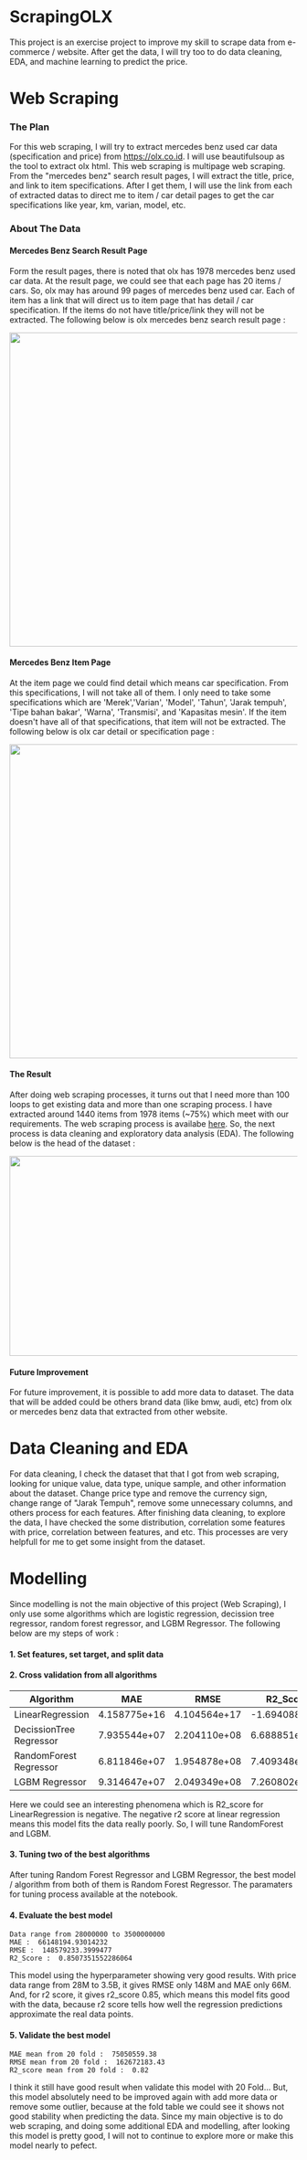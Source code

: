 # ScrapingOLX
This project is an exercise project to improve my skill to scrape data from e-commerce / website. After get the data, I will try too to do data cleaning, EDA, and machine learning to predict the price.

# Web Scraping

### The Plan
For this web scraping, I will try to extract mercedes benz used car data (specification and price) from https://olx.co.id. I will use beautifulsoup as the tool to extract olx html. This web scraping is multipage web scraping. From the "mercedes benz" search result pages, I will extract the title, price, and link to item specifications. After I get them, I will use the link from each of extracted datas to direct me to item / car detail pages to get the car specifications like year, km, varian, model, etc.

### About The Data
#### Mercedes Benz Search Result Page
Form the result pages, there is noted that olx has 1978 mercedes benz used car data. At the result page, we could see that each page has 20 items / cars. So, olx may has around 99 pages of mercedes benz used car. Each of item has a link that will direct us to item page that has detail / car specification. If the items do not have title/price/link they will not be extracted. The following below is olx mercedes benz search result page :
<center><img src="https://github.com/agunggnug/PricePredict_ScrapingOLX/blob/master/Pictures/Screen%20Shot%202020-06-03%20at%2009.48.54.png?raw=true" alt="" width="950" height="550"></center>

#### Mercedes Benz Item Page
At the item page we could find detail which means car specification. From this specifications, I will not take all of them. I only need to take some specifications which are 'Merek','Varian', 'Model', 'Tahun', 'Jarak tempuh', 'Tipe bahan bakar', 'Warna', 'Transmisi', and 'Kapasitas mesin'. If the item doesn't have all of that specifications, that item will not be extracted. The following below is olx car detail or specification page :
<center><img src="https://github.com/agunggnug/PricePredict_ScrapingOLX/blob/master/Pictures/Screen%20Shot%202020-06-03%20at%2009.51.11.png?raw=true" alt="" width="950" height="550"></center>

#### The Result
After doing web scraping processes, it turns out that I need more than 100 loops to get existing data and more than one scraping process. I have extracted around 1440 items from 1978 items (~75%) which meet with our requirements. The web scraping process is availabe <a href="https://github.com/agunggnug/PricePredict_ScrapingOLX/blob/master/Scraping%20OLX.ipynb">here</a>. So, the next process is data cleaning and exploratory data analysis (EDA). The following below is the head of the dataset :
<center><img src="https://github.com/agunggnug/PricePredict_ScrapingOLX/blob/master/Pictures/Screen%20Shot%202020-06-04%20at%2015.52.43.png?raw=true" alt="" width="950" height="350"></center>

#### Future Improvement
For future improvement, it is possible to add more data to dataset. The data that will be added could be others brand data (like bmw, audi, etc) from olx or mercedes benz data that extracted from other website.


# Data Cleaning and EDA
For data cleaning, I check the dataset that that I got from web scraping, looking for unique value, data type, unique sample, and other information about the dataset. Change price type and remove the currency sign, change range of "Jarak Tempuh", remove some unnecessary columns, and others process for each features. After finishing data cleaning, to explore the data, I have checked the some distribution, correlation some features with price, correlation between features, and etc. This processes are very helpfull for me to get some insight from the dataset.

# Modelling
Since modelling is not the main objective of this project (Web Scraping), I only use some algorithms which are logistic regression, decission tree regressor, random forest regressor, and LGBM Regressor. The following below are my steps of work :

#### 1. Set features, set target, and split data

#### 2. Cross validation from all algorithms

|Algorithm               |MAE           |RMSE           |R2_Score       |
|------------------------|------------- |---------------|---------------|
|LinearRegression        | 4.158775e+16 |	4.104564e+17  | -1.694088e+18 |
|DecissionTree Regressor | 7.935544e+07 | 2.204110e+08	| 6.688851e-01  |
|RandomForest Regressor  | 6.811846e+07 | 1.954878e+08  | 7.409348e-01  |
|LGBM Regressor          | 9.314647e+07	| 2.049349e+08	| 7.260802e-01  |

Here we could see an interesting phenomena which is R2_score for LinearRegression is negative. The negative r2 score at linear regression means this model fits the data really poorly. So, I will tune RandomForest and LGBM.

#### 3. Tuning two of the best algorithms
After tuning Random Forest Regressor and LGBM Regressor, the best model / algorithm from both of them is Random Forest Regressor. The paramaters for tuning process available at the notebook.

#### 4. Evaluate the best model

```
Data range from 28000000 to 3500000000
MAE :  66148194.93014232
RMSE :  148579233.3999477
R2_Score :  0.8507351552286064
```

This model using the hyperparameter showing very good results. With price data range from 28M to 3.5B, it gives RMSE only 148M and MAE only 66M. And, for r2 score, it gives r2_score 0.85, which means this model fits good with the data, because r2 score tells how well the regression predictions approximate the real data points.

#### 5. Validate the best model
```
MAE mean from 20 fold :  75050559.38
RMSE mean from 20 fold :  162672183.43
R2_score mean from 20 fold :  0.82
```
I think it still have good result when validate this model with 20 Fold... But, this model absolutely need to be improved again with add more data or remove some outlier, because at the fold table we could see it shows not good stability when predicting the data. Since my main objective is to do web scraping, and doing some additional EDA and modelling, after looking this model is pretty good, I will not to continue to explore more or make this model nearly to pefect.


